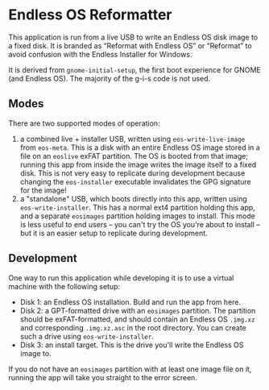 Endless OS Reformatter
======================

This application is run from a live USB to write an Endless OS disk image to a
fixed disk. It is branded as “Reformat with Endless OS” or “Reformat” to avoid
confusion with the Endless Installer for Windows.

It is derived from `gnome-initial-setup`, the first boot experience for GNOME
(and Endless OS). The majority of the g-i-s code is not used.


Modes
-----

There are two supported modes of operation:

1. a combined live + installer USB, written using `eos-write-live-image` from
   `eos-meta`. This is a disk with an entire Endless OS image stored in a file
   on an `eoslive` exFAT partition. The OS is booted from that image; running
   this app from inside the image writes the image itself to a fixed disk. This
   is not very easy to replicate during development because changing the
   `eos-installer` executable invalidates the GPG signature for the image!
2. a "standalone" USB, which boots directly into this app, written using
   `eos-write-installer`. This has a normal ext4 partition holding this app,
   and a separate `eosimages` partition holding images to install. This mode is
   less useful to end users – you can't try the OS you're about to install –
   but it is an easier setup to replicate during development.


Development
-----------

One way to run this application while developing it is to use a virtual machine
with the following setup:

* Disk 1: an Endless OS installation. Build and run the app from here.
* Disk 2: a GPT-formatted drive with an `eosimages` partition. The partition
  should be exFAT-formatted, and should contain an Endless OS `.img.xz` and
  corresponding `.img.xz.asc` in the root directory. You can create such a
  drive using `eos-write-installer`.
* Disk 3: an install target. This is the drive you'll write the Endless OS image to.

If you do not have an `eosimages` partition with at least one image file on it,
running the app will take you straight to the error screen.
